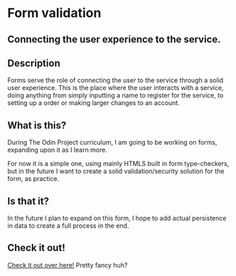 # Form validation

## Connecting the user experience to the service.

## Description

Forms serve the role of connecting the user to the service through a solid user experience. This is the place where the user interacts with a service, doing anything from simply inputting a name to register for the service, to setting up a order or making larger changes to an account.

## What is this?

During The Odin Project curriculum, I am going to be working on forms, expanding upon it as I learn more.

For now it is a simple one, using mainly HTMLS built in form type-checkers, but in the future I want to create a solid validation/security solution for the form, as practice.

## Is that it?

In the future I plan to expand on this form, I hope to add actual persistence in data to create a full process in the end.

## Check it out!

[Check it out over here!](https://danishkodemonkey.github.io/odin-formValidation/) Pretty fancy huh?
